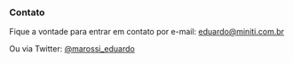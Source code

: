 ### Contato

Fique a vontade para entrar em contato por e-mail: [eduardo@miniti.com.br](mailto:eduardo@miniti.com.br)

Ou via Twitter: [@marossi_eduardo](http://twitter.com/marossi_eduardo)

